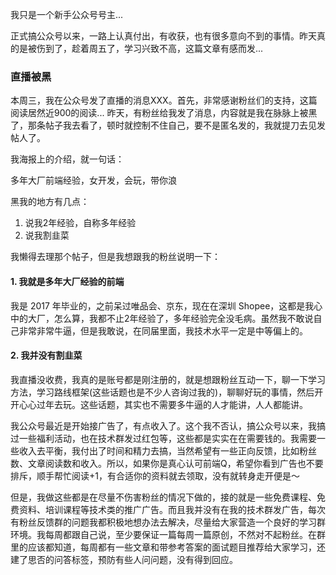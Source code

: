 我只是一个新手公众号号主...

正式搞公众号以来，一路上认真付出，有收获，也有很多意向不到的事情。昨天真的是被伤到了，趁着周五了，学习兴致不高，这篇文章有感而发...

### 直播被黑

本周三，我在公众号发了直播的消息XXX。首先，非常感谢粉丝们的支持，这篇阅读居然近900的阅读...
昨天，有粉丝给我发了消息，内容就是我在脉脉上被黑了，那条帖子我去看了，顿时就控制不住自己，要不是匿名发的，我就提刀去见发帖人了。

我海报上的介绍，就一句话：

多年大厂前端经验，女开发，会玩，带你浪

黑我的地方有几点：
1. 说我2年经验，自称多年经验
2. 说我割韭菜

我懒得去理那个帖子，但是我想跟我的粉丝说明一下：
#### 1. 我就是多年大厂经验的前端
我是 2017 年毕业的，之前呆过唯品会、京东，现在在深圳 Shopee，这都是我心中的大厂，怎么算，我都不止2年经验了，多年经验完全没毛病。虽然我不敢说自己非常非常牛逼，但是我敢说，在同届里面，我技术水平一定是中等偏上的。

#### 2. 我并没有割韭菜
我直播没收费，我真的是账号都是刚注册的，就是想跟粉丝互动一下，聊一下学习方法，学习路线框架(这些话题也是不少人咨询过我的)，聊聊好玩的事情，然后开开心心过年去玩。这些话题，其实也不需要多牛逼的人才能讲，人人都能讲。

我公众号最近是开始接广告了，有点收入了。这个我不否认，搞公众号以来，我搞过一些福利活动，也在技术群发过红包等，这些都是实实在在需要钱的。我需要一些收入去平衡，我付出了时间和精力去搞，当然希望有一些正向反馈，比如粉丝数、文章阅读数和收入。所以，如果你是真心认可前端Q，希望你看到广告也不要排斥，顺手帮忙阅读+1，有合适你的资料就去领取，没有就转身走开便是～

但是，我做这些都是在尽量不伤害粉丝的情况下做的，接的就是一些免费课程、免费资料、培训课程等技术类的推广广告。而且我并没有在我的技术群发广告，每次有粉丝反馈群的问题我都积极地想办法去解决，尽量给大家营造一个良好的学习群环境。我每周都跟自己说，至少要保证一篇每周一篇原创，不然对不起粉丝。在群里的应该都知道，每周都有一些文章和带参考答案的面试题目推荐给大家学习，还建了思否的问答标签，预防有些人问问题，没有得到回应。

